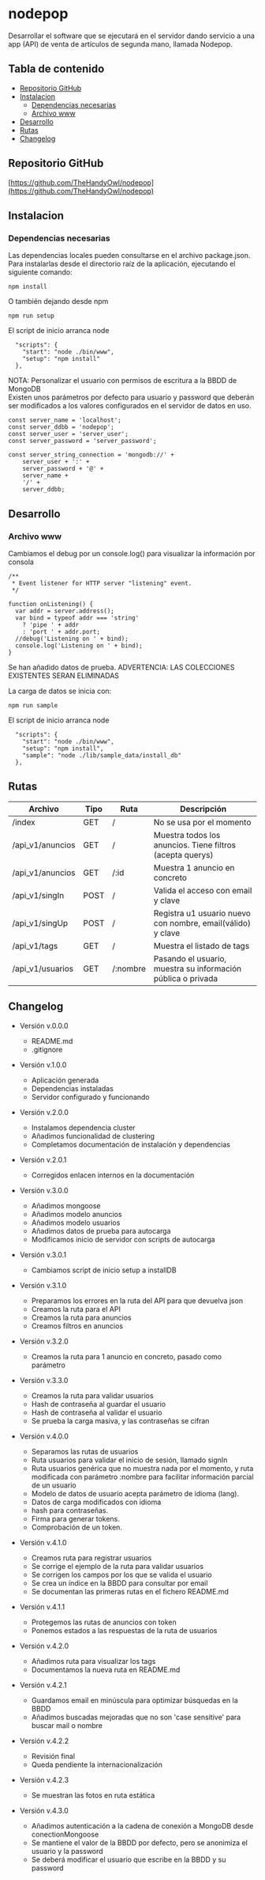 # nodepop  

Desarrollar el software que se ejecutará en el servidor dando servicio a una app (API) de venta de artículos de segunda mano, llamada Nodepop.  


## Tabla de contenido  

* [Repositorio GitHub](#repositorio-github)  
* [Instalacion](#instalacion)  
  * [Dependencias necesarias](#dependencias-necesarias)  
  * [Archivo www](#archivo-www)  
* [Desarrollo](#desarrollo)  
* [Rutas](#rutas)  
* [Changelog](#changelog)  


## Repositorio GitHub  

[https://github.com/TheHandyOwl/nodepop](https://github.com/TheHandyOwl/nodepop)  


## Instalacion  

### Dependencias necesarias  

Las dependencias locales pueden consultarse en el archivo package.json.  
Para instalarlas desde el directorio raíz de la aplicación, ejecutando el siguiente comando:  
```
npm install
```

O también dejando desde npm
```
npm run setup
```

El script de inicio arranca node  
```
  "scripts": {
    "start": "node ./bin/www",
    "setup": "npm install"
  },
```

NOTA: Personalizar el usuario con permisos de escritura a la BBDD de MongoDB  
Existen unos parámetros por defecto para usuario y password que deberán ser modificados a los valores configurados en el servidor de datos en uso.  
```
const server_name = 'localhost';  
const server_ddbb = 'nodepop';  
const server_user = 'server_user';  
const server_password = 'server_password';  

const server_string_connection = 'mongodb://' +  
    server_user + ':' +  
    server_password + '@' +  
    server_name +  
    '/' +  
    server_ddbb;  
```

## Desarrollo  

### Archivo www  

Cambiamos el debug por un console.log() para visualizar la información por consola  
```
/**
 * Event listener for HTTP server "listening" event.
 */

function onListening() {
  var addr = server.address();
  var bind = typeof addr === 'string'
    ? 'pipe ' + addr
    : 'port ' + addr.port;
  //debug('Listening on ' + bind);
  console.log('Listening on ' + bind);
}
```

Se han añadido datos de prueba.
ADVERTENCIA: LAS COLECCIONES EXISTENTES SERAN ELIMINADAS

La carga de datos se inicia con:  
```
npm run sample
```

El script de inicio arranca node  
```
  "scripts": {
    "start": "node ./bin/www",
    "setup": "npm install",
    "sample": "node ./lib/sample_data/install_db"
  },
```  


## Rutas  

| Archivo | Tipo | Ruta | Descripción |    
| ------------- | ------------- | ------------- | ------------- |  
| /index | GET | / | No se usa por el momento |  
| /api_v1/anuncios | GET | / | Muestra todos los anuncios. Tiene filtros (acepta querys)|  
| /api_v1/anuncios | GET | /:id | Muestra 1 anuncio en concreto |  
| /api_v1/singIn | POST | / | Valida el acceso con email y clave |  
| /api_v1/singUp | POST | / | Registra u1 usuario nuevo con nombre, email(válido) y clave |  
| /api_v1/tags | GET | / | Muestra el listado de tags |  
| /api_v1/usuarios | GET | /:nombre | Pasando el usuario, muestra su información pública o privada |  


## Changelog  

- Versión v.0.0.0  
    - README.md  
    - .gitignore  

- Versión v.1.0.0  
    - Aplicación generada  
    - Dependencias instaladas  
    - Servidor configurado y funcionando  

- Versión v.2.0.0  
    - Instalamos dependencia cluster  
    - Añadimos funcionalidad de clustering  
    - Completamos documentación de instalación y dependencias  

- Versión v.2.0.1  
    - Corregidos enlacen internos en la documentación  

- Versión v.3.0.0  
    - Añadimos mongoose  
    - Añadimos modelo anuncios  
    - Añadimos modelo usuarios  
    - Añadimos datos de prueba para autocarga  
    - Modificamos inicio de servidor con scripts de autocarga  

- Versión v.3.0.1  
    - Cambiamos script de inicio setup a installDB  

- Versión v.3.1.0  
    - Preparamos los errores en la ruta del API para que devuelva json
    - Creamos la ruta para el API
    - Creamos la ruta para anuncios
    - Creamos filtros en anuncios  

- Versión v.3.2.0  
    - Creamos la ruta para 1 anuncio en concreto, pasado como parámetro  
    
- Versión v.3.3.0  
    - Creamos la ruta para validar usuarios  
    - Hash de contraseña al guardar el usuario  
    - Hash de contraseña al validar el usuario  
    - Se prueba la carga masiva, y las contraseñas se cifran  

- Versión v.4.0.0  
    - Separamos las rutas de usuarios  
    - Ruta usuarios para validar el inicio de sesión, llamado signIn  
    - Ruta usuarios genérica que no muestra nada por el momento, y ruta modificada con parámetro :nombre para facilitar información parcial de un usuario  
    - Modelo de datos de usuario acepta parámetro de idioma (lang). 
    - Datos de carga modificados con idioma  
    - hash para contraseñas. 
    - Firma para generar tokens. 
    - Comprobación de un token. 

- Versión v.4.1.0  
    - Creamos ruta para registrar usuarios  
    - Se corrige el ejemplo de la ruta para validar usuarios  
    - Se corrigen los campos por los que se valida el usuario  
    - Se crea un índice en la BBDD para consultar por email  
    - Se documentan las primeras rutas en el fichero README.md

- Versión v.4.1.1  
    - Protegemos las rutas de anuncios con token
    - Ponemos estados a las respuestas de la ruta de usuarios  

- Versión v.4.2.0  
    - Añadimos ruta para visualizar los tags  
    - Documentamos la nueva ruta en README.md  

- Versión v.4.2.1  
    - Guardamos email en minúscula para optimizar búsquedas en la BBDD
    - Añadimos buscadas mejoradas que no son 'case sensitive' para buscar mail o nombre  

- Versión v.4.2.2  
    - Revisión final
    - Queda pendiente la internacionalización  
    
- Versión v.4.2.3  
    - Se muestran las fotos en ruta estática  
    
- Versión v.4.3.0  
    - Añadimos autenticación a la cadena de conexión a MongoDB desde conectionMongoose  
    - Se mantiene el valor de la BBDD por defecto, pero se anonimiza el usuario y la password  
    - Se deberá modificar el usuario que escribe en la BBDD y su password  
